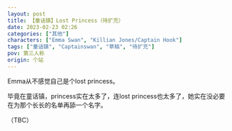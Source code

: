 ```yaml
---
layout: post
title: 【童话镇】Lost Princess（待扩充）
date: 2023-02-23 02:26
categories: ["其他"]
characters: ["Emma Swan", "Killian Jones/Captain Hook"]
tags: ["童话镇", "Captainswan", "草稿", "待扩充"]
pov: 第三人称
origin: 个站
---
```


Emma从不感觉自己是个lost princess。

毕竟在童话镇，princess实在太多了，连lost princess也太多了，她实在没必要在为那个长长的名单再舔一个名字。

（TBC）
